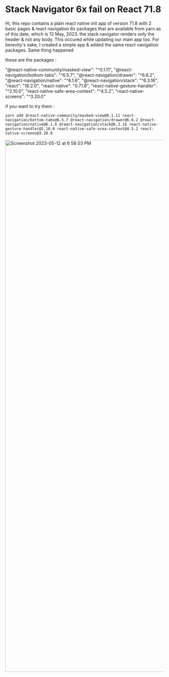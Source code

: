 # Stack Navigator 6x fail on React 71.8

Hi, 
this repo contains a plain react native init app of version 71.8 with 2 basic pages & react navigation 6x packages that are available from yarn as of this date, which is 12 May, 2023. the stack navigator renders only the header & not any body. This occured while updating our main app too. For berevity's sake, I created a simple app & added the same react navigation packages. Same thing happened

these are the packages :

 "@react-native-community/masked-view": "^0.1.11",
    "@react-navigation/bottom-tabs": "^6.5.7",
    "@react-navigation/drawer": "^6.6.2",
    "@react-navigation/native": "^6.1.6",
    "@react-navigation/stack": "^6.3.16",
    "react": "18.2.0",
    "react-native": "0.71.8",
    "react-native-gesture-handler": "^2.10.0",
    "react-native-safe-area-context": "^4.5.2",
    "react-native-screens": "^3.20.0"

if you want to try them : 

`yarn add @react-native-community/masked-view@0.1.11 react-navigation/bottom-tabs@6.5.7 @react-navigation/drawer@6.6.2 @react-navigation/native@6.1.6
@react-navigation/stack@6.3.16 react-native-gesture-handler@2.10.0 react-native-safe-area-context@4.5.2 react-native-screens@3.20.0`

<img width="1686" alt="Screenshot 2023-05-12 at 6 58 03 PM" src="https://github.com/kaiyes/stackNavigatorFail71/assets/5293742/0eb7adde-cca3-47f8-8b2f-c4a0b87434db">
